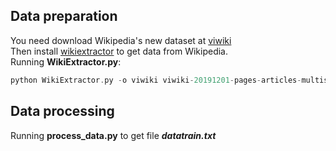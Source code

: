 ## Data preparation
 You need download Wikipedia's new dataset at [viwiki](https://dumps.wikimedia.org/viwiki/)
<br> Then install [wikiextractor](https://github.com/attardi/wikiextractor) to get data from Wikipedia.
<br> Running **WikiExtractor.py**:
```php
python WikiExtractor.py -o viwiki viwiki-20191201-pages-articles-multistream.xml.bz2
```
## Data processing
Running  **process_data.py** to get file ***datatrain.txt***
